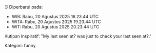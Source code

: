 ⏰ Diperbarui pada:
- WIB: Rabu, 20 Agustus 2025 18.23.44 UTC
- WITA: Rabu, 20 Agustus 2025 19.23.44 UTC
- WIT: Rabu, 20 Agustus 2025 20.23.44 UTC

Kutipan Inspiratif:
"My last seen at? was just to check your last seen at?."


Kategori: funny

